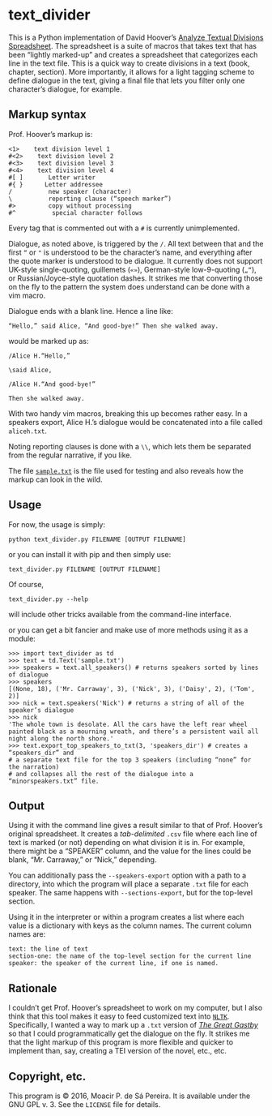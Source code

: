 # text_divider

This is a Python implementation of David Hoover’s [Analyze Textual Divisions
Spreadsheet](https://wp.nyu.edu/exceltextanalysis/analyzetextualdivisions/).
The spreadsheet is a suite of macros that takes text that has been “lightly
marked-up” and creates a spreadsheet that categorizes each line in the text
file. This is a quick way to create divisions in a text (book, chapter,
section). More importantly, it allows for a light tagging scheme to define
dialogue in the text, giving a final file that lets you filter only one
character’s dialogue, for example.

## Markup syntax

Prof. Hoover’s markup is:

```
<1>    text division level 1
#<2>    text division level 2
#<3>    text division level 3
#<4>    text division level 4
#[ ]       Letter writer
#{ }      Letter addressee
/          new speaker (character)
\          reporting clause (“speech marker”)
#>         copy without processing
#^          special character follows
```

Every tag that is commented out with a `#` is currently unimplemented. 

Dialogue, as noted above, is triggered by the `/`. All text between that and
the first `“` or `"` is understood to be the character’s name, and everything
after the quote marker is understood to be dialogue. It currently does not
support UK-style single-quoting, guillemets (`«»`), German-style low-9-quoting
(`„“`), or Russian/Joyce-style quotation dashes. It strikes me that converting
those on the fly to the pattern the system does understand can be done with a
vim macro.

Dialogue ends with a blank line. Hence a line like:

```
“Hello,” said Alice, “And good-bye!” Then she walked away.
```

would be marked up as:

```
/Alice H.“Hello,”

\said Alice,

/Alice H.“And good-bye!”

Then she walked away.
```

With two handy vim macros, breaking this up becomes rather easy. In a speakers
export, Alice H.’s dialogue would be concatenated into a file called
`aliceh.txt`.

Noting reporting clauses is done with a `\\`, which lets them be separated from
the regular narrative, if you like.

The file
[`sample.txt`](https://github.com/muziejus/text_divider/blob/master/sample.txt)
is the file used for testing and also reveals how the markup can look in the
wild.

## Usage

For now, the usage is simply:

`python text_divider.py FILENAME [OUTPUT FILENAME]`

or you can install it with pip and then simply use:

`text_divider.py FILENAME [OUTPUT FILENAME]`

Of course,

`text_divider.py --help`

will include other tricks available from the command-line interface.

or you can get a bit fancier and make use of more methods using it as a module:

```
>>> import text_divider as td
>>> text = td.Text('sample.txt')
>>> speakers = text.all_speakers() # returns speakers sorted by lines of dialogue
>>> speakers
[(None, 18), ('Mr. Carraway', 3), ('Nick', 3), ('Daisy', 2), ('Tom', 2)]
>>> nick = text.speakers('Nick') # returns a string of all of the speaker’s dialogue
>>> nick
'The whole town is desolate. All the cars have the left rear wheel painted black as a mourning wreath, and there’s a persistent wail all night along the north shore.'
>>> text.export_top_speakers_to_txt(3, 'speakers_dir') # creates a “speakers_dir” and
# a separate text file for the top 3 speakers (including “none” for the narration)
# and collapses all the rest of the dialogue into a “minorspeakers.txt” file.
```

## Output

Using it with the command line gives a result similar to that of Prof. Hoover’s
original spreadsheet. It creates a *tab-delimited* `.csv` file where each line of text is
marked (or not) depending on what division it is in. For example, there might
be a “SPEAKER” column, and the value for the lines could be blank, “Mr. Carraway,” or
“Nick,” depending.

You can additionally pass the `--speakers-export` option with a path to a
directory, into which the program will place a separate `.txt` file for each
speaker. The same happens with `--sections-export`, but for the top-level section.

Using it in the interpreter or within a program creates a list where each value
is a dictionary with keys as the column names. The current column names are:

```
text: the line of text
section-one: the name of the top-level section for the current line
speaker: the speaker of the current line, if one is named.
```

## Rationale

I couldn’t get Prof. Hoover’s spreadsheet to work on my computer, but I also
think that this tool makes it easy to feed customized text into
[`NLTK`](http://www.nltk.org). Specifically, I wanted a way to mark up a `.txt`
version of *[The Great Gastby](http://gutenberg.net.au/ebooks02/0200041.txt)*
so that I could programmatically get the dialogue on the fly. It strikes me
that the light markup of this program is more flexible and quicker to implement
than, say, creating a TEI version of the novel, etc., etc. 

## Copyright, etc.

This program is © 2016, Moacir P. de Sá Pereira. It is available under the GNU
GPL v. 3. See the `LICENSE` file for details.
